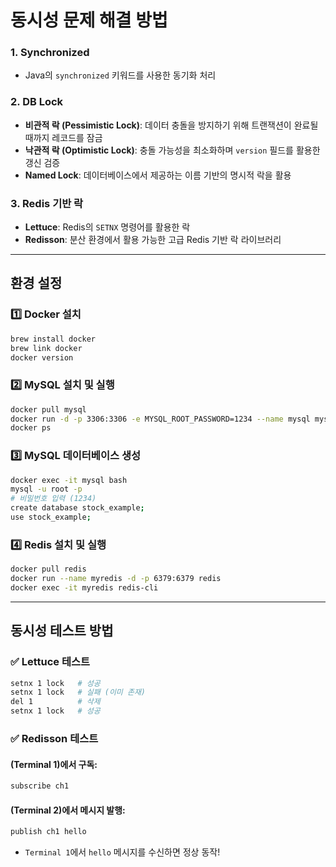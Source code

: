 # 동시성 문제 해결 방법

### 1. **Synchronized**  
- Java의 `synchronized` 키워드를 사용한 동기화 처리  

### 2. **DB Lock**  
- **비관적 락 (Pessimistic Lock)**: 데이터 충돌을 방지하기 위해 트랜잭션이 완료될 때까지 레코드를 잠금  
- **낙관적 락 (Optimistic Lock)**: 충돌 가능성을 최소화하며 `version` 필드를 활용한 갱신 검증  
- **Named Lock**: 데이터베이스에서 제공하는 이름 기반의 명시적 락을 활용  

### 3. **Redis 기반 락**  
- **Lettuce**: Redis의 `SETNX` 명령어를 활용한 락  
- **Redisson**: 분산 환경에서 활용 가능한 고급 Redis 기반 락 라이브러리  

---

## 환경 설정

### 1️⃣ **Docker 설치**
```bash
brew install docker
brew link docker
docker version
```

### 2️⃣ **MySQL 설치 및 실행**
```bash
docker pull mysql
docker run -d -p 3306:3306 -e MYSQL_ROOT_PASSWORD=1234 --name mysql mysql
docker ps
```

### 3️⃣ **MySQL 데이터베이스 생성**
```bash
docker exec -it mysql bash
mysql -u root -p
# 비밀번호 입력 (1234)
create database stock_example;
use stock_example;
```

### 4️⃣ **Redis 설치 및 실행**
```bash
docker pull redis
docker run --name myredis -d -p 6379:6379 redis
docker exec -it myredis redis-cli
```

---

## 동시성 테스트 방법

### ✅ **Lettuce 테스트**
```bash
setnx 1 lock   # 성공
setnx 1 lock   # 실패 (이미 존재)
del 1          # 삭제
setnx 1 lock   # 성공
```

### ✅ **Redisson 테스트**
#### (Terminal 1)에서 구독:
```bash
subscribe ch1
```
#### (Terminal 2)에서 메시지 발행:
```bash
publish ch1 hello
```
- `Terminal 1`에서 `hello` 메시지를 수신하면 정상 동작!
